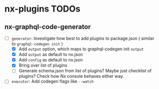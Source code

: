 # nx-plugins TODOs

## nx-graphql-code-generator

- [ ] `generator`: Investigate how best to add plugins to package.json ( similar to `graphql-codegen init` )
  - [x] Add `output` option, which maps to graphql-codegen init `output`
  - [x] Add `output` as default to nx.json
  - [x] Add `config` as default to nx.json
  - [x] Bring over list of plugins
  - [ ] Generate schema.json from list of plugins? Maybe just checklist of plugins? Check how Nx console behaves either way.
- [ ] `executor`: Add codegen flags like `--watch`
